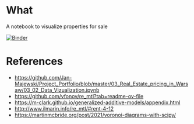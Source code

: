 # What
A notebook to visualize properties for sale

[![Binder](https://mybinder.org/badge_logo.svg)](https://mybinder.org/v2/gh/alexmi256/property-analysis/HEAD?labpath=properties.ipynb)

# References
- https://github.com/Jan-Majewski/Project_Portfolio/blob/master/03_Real_Estate_pricing_in_Warsaw/03_02_Data_Vizualization.ipynb
- https://github.com/vfonov/re_mtl?tab=readme-ov-file
- https://m-clark.github.io/generalized-additive-models/appendix.html
- http://www.ilmarin.info/re_mtl/#rent-4-12
- https://martinmcbride.org/post/2021/voronoi-diagrams-with-scipy/